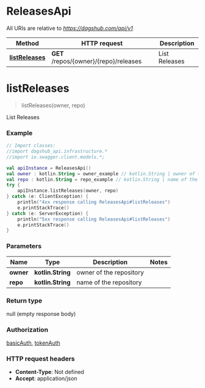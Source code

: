 # ReleasesApi

All URIs are relative to *https://dagshub.com/api/v1*

Method | HTTP request | Description
------------- | ------------- | -------------
[**listReleases**](ReleasesApi.md#listReleases) | **GET** /repos/{owner}/{repo}/releases | List Releases

<a name="listReleases"></a>
# **listReleases**
> listReleases(owner, repo)

List Releases

### Example
```kotlin
// Import classes:
//import dagshub_api.infrastructure.*
//import io.swagger.client.models.*;

val apiInstance = ReleasesApi()
val owner : kotlin.String = owner_example // kotlin.String | owner of the repository
val repo : kotlin.String = repo_example // kotlin.String | name of the repository
try {
    apiInstance.listReleases(owner, repo)
} catch (e: ClientException) {
    println("4xx response calling ReleasesApi#listReleases")
    e.printStackTrace()
} catch (e: ServerException) {
    println("5xx response calling ReleasesApi#listReleases")
    e.printStackTrace()
}
```

### Parameters

Name | Type | Description  | Notes
------------- | ------------- | ------------- | -------------
 **owner** | **kotlin.String**| owner of the repository |
 **repo** | **kotlin.String**| name of the repository |

### Return type

null (empty response body)

### Authorization

[basicAuth](../README.md#basicAuth), [tokenAuth](../README.md#tokenAuth)

### HTTP request headers

 - **Content-Type**: Not defined
 - **Accept**: application/json

